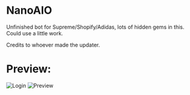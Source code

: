 # NanoAIO
Unfinished bot for Supreme/Shopify/Adidas, lots of hidden gems in this. Could use a little work. 

Credits to whoever made the updater.


# Preview:

![Login](https://i.imgur.com/qGJcxge.png)
![Preview](https://i.imgur.com/xVbRtcM.png)